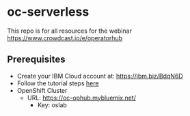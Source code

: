 # oc-serverless
This repo is for all resources for the webinar https://www.crowdcast.io/e/operatorhub

## Prerequisites
- Create your IBM Cloud account at: https://ibm.biz/BdqN6D
- Follow the tutorial steps <a href="https://developer.ibm.com/tutorials/build-serverless-nodejs-applications-with-the-openshift-serverless-operator/">here</a> 
- OpenShift Cluster
  - URL: https://oc-ophub.mybluemix.net/
	- Key: oslab

